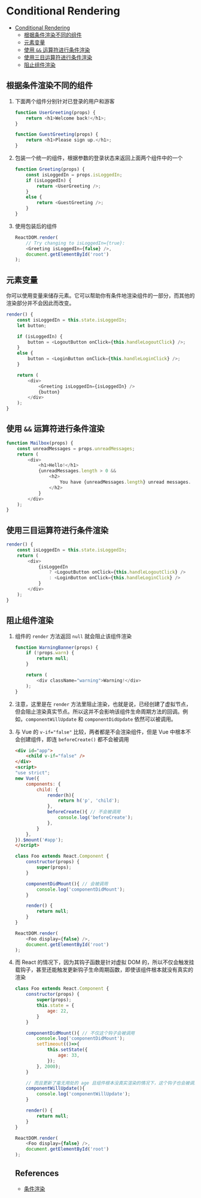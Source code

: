 # Conditional Rendering


<!-- TOC -->

- [Conditional Rendering](#conditional-rendering)
    - [根据条件渲染不同的组件](#根据条件渲染不同的组件)
    - [元素变量](#元素变量)
    - [使用 `&&` 运算符进行条件渲染](#使用--运算符进行条件渲染)
    - [使用三目运算符进行条件渲染](#使用三目运算符进行条件渲染)
    - [阻止组件渲染](#阻止组件渲染)

<!-- /TOC -->


## 根据条件渲染不同的组件
1. 下面两个组件分别针对已登录的用户和游客
    ```js
    function UserGreeting(props) {
        return <h1>Welcome back!</h1>;
    }

    function GuestGreeting(props) {
        return <h1>Please sign up.</h1>;
    }
    ```
2. 包装一个统一的组件，根据参数的登录状态来返回上面两个组件中的一个
    ```js
    function Greeting(props) {
        const isLoggedIn = props.isLoggedIn;
        if (isLoggedIn) {
            return <UserGreeting />;
        }
        else {
            return <GuestGreeting />;
        }
    }
    ```
3. 使用包装后的组件
    ```js
    ReactDOM.render(
        // Try changing to isLoggedIn={true}:
        <Greeting isLoggedIn={false} />,
        document.getElementById('root')
    );
    ```


## 元素变量
你可以使用变量来储存元素。它可以帮助你有条件地渲染组件的一部分，而其他的渲染部分并不会因此而改变。
```js
render() {
    const isLoggedIn = this.state.isLoggedIn;
    let button;

    if (isLoggedIn) {
        button = <LogoutButton onClick={this.handleLogoutClick} />;
    } 
    else {
        button = <LoginButton onClick={this.handleLoginClick} />;
    }

    return (
        <div>
            <Greeting isLoggedIn={isLoggedIn} />
            {button}
        </div>
    );
}
```


## 使用 `&&` 运算符进行条件渲染
```js
function Mailbox(props) {
    const unreadMessages = props.unreadMessages;
    return (
        <div>
            <h1>Hello!</h1>
            {unreadMessages.length > 0 &&
                <h2>
                    You have {unreadMessages.length} unread messages.
                </h2>
            }
        </div>
    );
}
```


## 使用三目运算符进行条件渲染
```js
render() {
    const isLoggedIn = this.state.isLoggedIn;
    return (
        <div>
            {isLoggedIn
                ? <LogoutButton onClick={this.handleLogoutClick} />
                : <LoginButton onClick={this.handleLoginClick} />
            }
        </div>
    );
}
```


## 阻止组件渲染
1. 组件的 `render` 方法返回 `null` 就会阻止该组件渲染
    ```js
    function WarningBanner(props) {
        if (!props.warn) {
            return null;
        }

        return (
            <div className="warning">Warning!</div>
        );
    }
    ```
2. 注意，这里是在 `render` 方法里阻止渲染，也就是说，已经创建了虚拟节点，但会阻止渲染真实节点。所以这并不会影响该组件生命周期方法的回调。例如，`componentWillUpdate` 和 `componentDidUpdate` 依然可以被调用。
3. 与 Vue 的 `v-if="false"` 比较，两者都是不会渲染组件，但是 Vue 中根本不会创建组件，即连 `beforeCreate()` 都不会被调用
    ```html
    <div id="app">
        <child v-if="false" />
    </div>
    <script>
    "use strict";
    new Vue({
        components: {
            child: {
                render(h){
                    return h('p', 'child');
                },
                beforeCreate(){ // 不会被调用
                    console.log('beforeCreate');
                },
            }
        },
    }).$mount('#app');
    </script>
    ```
    ```js
    class Foo extends React.Component {
        constructor(props) {
            super(props);
        }

        componentDidMount(){ // 会被调用
            console.log('componentDidMount');
        }

        render() {
            return null;
        }
    }

    ReactDOM.render(
        <Foo display={false} />,
        document.getElementById('root')
    );
    ```
4. 而 React 的情况下，因为其钩子函数是针对虚拟 DOM 的，所以不仅会触发挂载钩子，甚至还能触发更新钩子生命周期函数，即使该组件根本就没有真实的渲染
    ```js
    class Foo extends React.Component {
        constructor(props) {
            super(props);
            this.state = {
                age: 22,
            }
        }

        componentDidMount(){ // 不仅这个钩子会被调用
            console.log('componentDidMount');
            setTimeout(()=>{
                this.setState({
                    age: 33,
                });
            }, 2000);
        }

        // 而且更新了毫无用处的 age 且组件根本没真实渲染的情况下，这个钩子也会被调用
        componentWillUpdate(){
            console.log('componentWillUpdate');
        }

        render() {
            return null;
        }
    }

    ReactDOM.render(
        <Foo display={false} />,
        document.getElementById('root')
    );
    ```


    ## References
    * [条件渲染](https://react.docschina.org/docs/conditional-rendering.html)